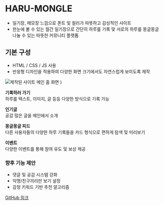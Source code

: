 # HARU-MONGLE
- 일기장, 메모장 느낌으로 폰트 및 컬러가 따뜻하고 감성적인 사이트
- 한눈에 볼 수 있는 월간 일기장으로 간단히 하루를 기록 맟 서로의 하루를 몽글몽글 나눌 수 있는 따뜻한 커뮤니티 플랫폼

## 기본 구성
- HTML / CSS / JS 사용
- 반응형 디자인을 적용하여 다양한 화면 크기에서도 자연스럽게 보이도록 제작

![제작된 사이트 메인 홈 화면](https://github.com/user-attachments/assets/9c732999-ad5e-4b50-8ef1-0fd6859ea561)
)

**기록하러 가기**  
하루를 텍스트, 이미지, 글 등등 다양한 방식으로 기록 가능

**인기글**  
공감 많은 글을 메인에서 소개
  
**몽글몽글 피드**  
다른 사용자들의 다양한 하루 기록들을 카드 형식으로 편하게 탐색 및 미리보기
  
**이벤트**  
다양한 이벤트를 통해 참여 유도 및 보상 제공

### 향후 기능 제안
- 댓글 및 공감 시스템 강화
- 익명/친구끼리만 보기 설정
- 감정 키워드 기반 추천 알고리즘

[GitHub 링크](https://parkhanuri.github.io/HARU-MONGLE/)
